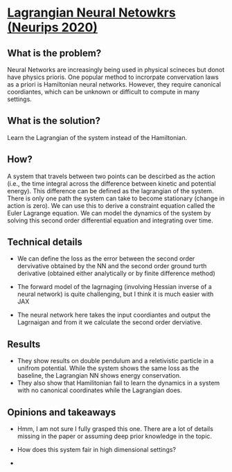 # [Lagrangian Neural Netowkrs (Neurips 2020)](https://arxiv.org/pdf/2003.04630.pdf)


## What is the problem?

Neural Networks are increasingly being used in physical scineces but donot have physics prioris. One popular method to incrorpate convervation laws as a priori is Hamiltonian neural networks. However, they require canonical coordiantes, which can be unknown or difficult to compute in many settings. 

## What is the solution?

Learn the Lagrangian of the system instead of the Hamiltonian.


## How?
A system that travels between two points can be descirbed as the action (i.e., the time integral across the difference between kinetic and potential energy). This difference can be defined as the lagrangian of the system.
There is only one path the system can take to become stationary (change in action is zero). We can use this to derive a constraint equation called the Euler Lagrange equation. We can model the dynamics of the system by solving this second order differential equation and integrating over time.



## Technical details


- We can define the loss as the error between the second order dervivative obtained by the NN and the second order ground turth derivative (obtained either analytically or by finite difference method)

- The forward  model of the lagrnaging (involving Hessian inverse of a neural network) is quite challenging, but I think it is much easier with JAX

- The neural network  here takes the input coordiantes and  output the Lagrnaigan and from it we calculate the second order derviative.

## Results

- They show results on double pendulum and a reletivistic particle in a unifrom potential. While the system shows the same loss as the baseline, the Lagrangian NN shows energy conservation. 
- They also show that Hamilitonian fail to learn the dynamics in a system with no canonical coordinates while the Lagrangian does.


## Opinions and takeaways

- Hmm, I am not sure I fully grasped this one. There are a lot of details missing in the paper or assuming deep prior knowledge in the topic.

- How does this system fair in high dimensional settings?

-  